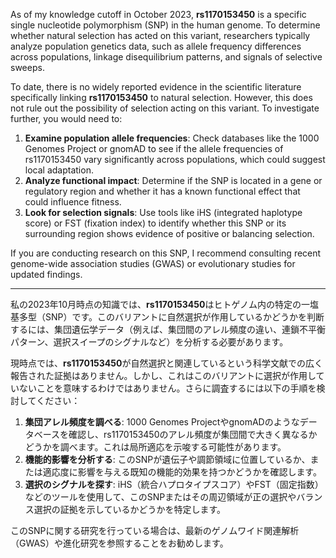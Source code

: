 As of my knowledge cutoff in October 2023, **rs1170153450** is a specific single nucleotide polymorphism (SNP) in the human genome. To determine whether natural selection has acted on this variant, researchers typically analyze population genetics data, such as allele frequency differences across populations, linkage disequilibrium patterns, and signals of selective sweeps.

To date, there is no widely reported evidence in the scientific literature specifically linking **rs1170153450** to natural selection. However, this does not rule out the possibility of selection acting on this variant. To investigate further, you would need to:

1. **Examine population allele frequencies**: Check databases like the 1000 Genomes Project or gnomAD to see if the allele frequencies of rs1170153450 vary significantly across populations, which could suggest local adaptation.
2. **Analyze functional impact**: Determine if the SNP is located in a gene or regulatory region and whether it has a known functional effect that could influence fitness.
3. **Look for selection signals**: Use tools like iHS (integrated haplotype score) or FST (fixation index) to identify whether this SNP or its surrounding region shows evidence of positive or balancing selection.

If you are conducting research on this SNP, I recommend consulting recent genome-wide association studies (GWAS) or evolutionary studies for updated findings.

---

私の2023年10月時点の知識では、**rs1170153450**はヒトゲノム内の特定の一塩基多型（SNP）です。このバリアントに自然選択が作用しているかどうかを判断するには、集団遺伝学データ（例えば、集団間のアレル頻度の違い、連鎖不平衡パターン、選択スイープのシグナルなど）を分析する必要があります。

現時点では、**rs1170153450**が自然選択と関連しているという科学文献での広く報告された証拠はありません。しかし、これはこのバリアントに選択が作用していないことを意味するわけではありません。さらに調査するには以下の手順を検討してください：

1. **集団アレル頻度を調べる**: 1000 Genomes ProjectやgnomADのようなデータベースを確認し、rs1170153450のアレル頻度が集団間で大きく異なるかどうかを調べます。これは局所適応を示唆する可能性があります。
2. **機能的影響を分析する**: このSNPが遺伝子や調節領域に位置しているか、または適応度に影響を与える既知の機能的効果を持つかどうかを確認します。
3. **選択のシグナルを探す**: iHS（統合ハプロタイプスコア）やFST（固定指数）などのツールを使用して、このSNPまたはその周辺領域が正の選択やバランス選択の証拠を示しているかどうかを特定します。

このSNPに関する研究を行っている場合は、最新のゲノムワイド関連解析（GWAS）や進化研究を参照することをお勧めします。